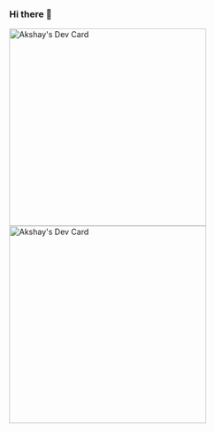 ### Hi there 👋

<a href="https://app.daily.dev/akshay02"><img src="https://api.daily.dev/devcards/v2/3L0UdWPnrQ5k2OjmM0lQJ.png?type=default&r=qs8" width="356" alt="Akshay's Dev Card"/></a>
<a href="https://app.daily.dev/akshay02"><img src="https://github.com/Akshayp2002/Akshayp2002/blob/main/devcard.png" width="356" alt="Akshay's Dev Card"/></a>


<!--
**Akshayp2002/Akshayp2002** is a ✨ _special_ ✨ repository because its `README.md` (this file) appears on your GitHub profile.

Here are some ideas to get you started:

- 🔭 I’m currently working on ...
- 🌱 I’m currently learning ...
- 👯 I’m looking to collaborate on ...
- 🤔 I’m looking for help with ...
- 💬 Ask me about ...
- 📫 How to reach me: ...
- 😄 Pronouns: ...
- ⚡ Fun fact: ...
-->
